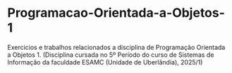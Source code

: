 # Programacao-Orientada-a-Objetos-1
Exercicios e trabalhos relacionados a disciplina de Programação Orientada a Objetos 1.
(Disciplina cursada no 5º Período do curso de Sistemas de Informação da faculdade ESAMC (Unidade de Uberlândia), 2025/1)
